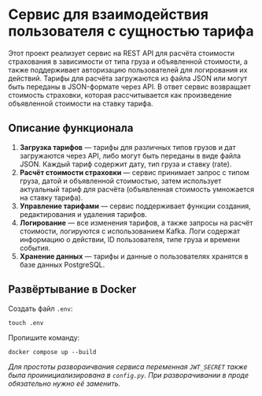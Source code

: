 # Cервис для взаимодействия пользователя с сущностью тарифа

Этот проект реализует сервис на REST API для расчёта стоимости страхования в зависимости от типа груза и объявленной стоимости, а также поддерживает авторизацию пользователей для логирования их действий. Тарифы для расчёта загружаются из файла JSON или могут быть переданы в JSON-формате через API. В ответ сервис возвращает стоимость страховки, которая рассчитывается как произведение объявленной стоимости на ставку тарифа.

## Описание функционала

1. **Загрузка тарифов** — тарифы для различных типов грузов и дат загружаются через API, либо могут быть переданы в виде файла JSON. Каждый тариф содержит дату, тип груза и ставку (rate).
2. **Расчёт стоимости страховки** — сервис принимает запрос с типом груза, датой и объявленной стоимостью, затем использует актуальный тариф для расчёта (объявленная стоимость умножается на ставку тарифа).
3. **Управление тарифами** — сервис поддерживает функции создания, редактирования и удаления тарифов.
4. **Логирование** — все изменения тарифов, а также запросы на расчёт стоимости, логируются с использованием Kafka. Логи содержат информацию о действии, ID пользователя, типе груза и времени события.
5. **Хранение данных** — тарифы и данные о пользователях хранятся в базе данных PostgreSQL.


## Развёртывание в Docker
Создать файл `.env`:
```commandline
touch .env
```
Пропишите команду:
```commandline
docker compose up --build
```
_Для простоты развораичвания сервиса переменная `JWT_SECRET` также была проинициализирована в `config.py`. При разворачивании в проде обязательно нужно её заменить._


